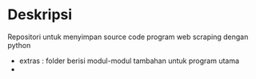 # Deskripsi
Repositori untuk menyimpan source code program web scraping dengan python
+ extras : folder berisi modul-modul tambahan untuk program utama
+ 
